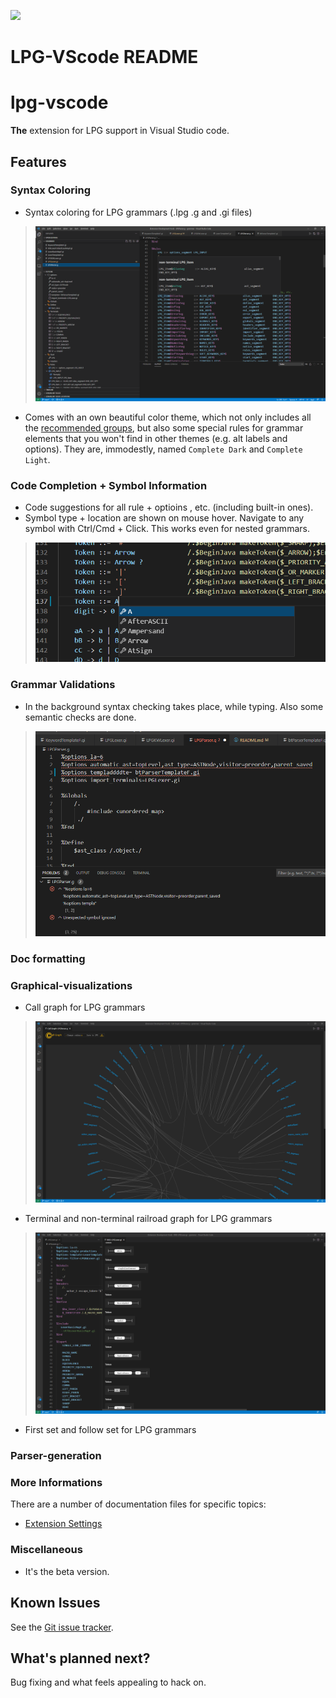 [![](https://vsmarketplacebadge.apphb.com/version-short/A-LPG.lpg-vscode.svg)](https://marketplace.visualstudio.com/items?itemName=kuafuwang.lpg-vscode)


# LPG-VScode README

# lpg-vscode
**The** extension for LPG support in Visual Studio code.
## Features


### Syntax Coloring

* Syntax coloring for LPG grammars (.lpg .g and .gi files)
>![Syntax Coloring](https://raw.githubusercontent.com/A-LPG/LPG-VScode/master/doc/img/hover.png)

* Comes with an own beautiful color theme, which not only includes all the [recommended groups](http://manual.macromates.com/en/language_grammars), but also some special rules for grammar elements that you won't find in other themes (e.g. alt labels and options). They are, immodestly, named `Complete Dark` and `Complete Light`.

### Code Completion + Symbol Information

* Code suggestions for all rule + optioins ,  etc. (including built-in ones).
* Symbol type + location are shown on mouse hover. Navigate to any symbol with Ctrl/Cmd + Click. This works even for nested grammars.
>![completion](https://raw.githubusercontent.com/A-LPG/LPG-VScode/master/doc/img/completion.png)


### Grammar Validations

* In the background syntax checking takes place, while typing. Also some semantic checks are done.
>![](https://raw.githubusercontent.com/A-LPG/LPG-VScode/master/doc/img/dianosic.png)


### Doc formatting

### Graphical-visualizations

* Call graph for LPG grammars 
>![Call graph](https://raw.githubusercontent.com/A-LPG/LPG-VScode/master/doc/img/call_graph.png )

* Terminal and non-terminal  railroad graph for LPG grammars 
>![Rule RailRoad](https://raw.githubusercontent.com/A-LPG/LPG-VScode/master/doc/img/railroad.png )

* First set and follow set for LPG grammars 
  
### Parser-generation


### More Informations
There are a number of documentation files for specific topics:


* [Extension Settings](https://github.com/A-LPG/LPG-VScode/doc/extension-settings.md)



### Miscellaneous

* It's the beta version.


## Known Issues

See the [Git issue tracker](https://github.com/A-LPG/LPG-VScode/issues).

## What's planned next?

Bug fixing and what feels appealing to hack on.
